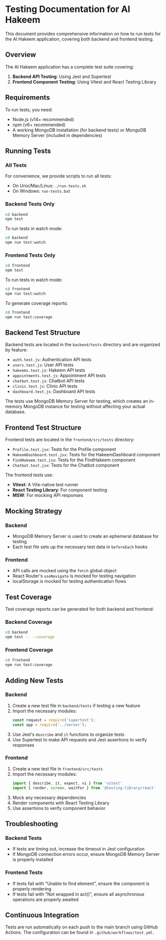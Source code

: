 # Testing Documentation for AI Hakeem

This document provides comprehensive information on how to run tests for the AI Hakeem application, covering both backend and frontend testing.

## Overview

The AI Hakeem application has a complete test suite covering:

1. **Backend API Testing**: Using Jest and Supertest
2. **Frontend Component Testing**: Using Vitest and React Testing Library

## Requirements

To run tests, you need:

- Node.js (v14+ recommended)
- npm (v6+ recommended)
- A working MongoDB installation (for backend tests) or MongoDB Memory Server (included in dependencies)

## Running Tests

### All Tests

For convenience, we provide scripts to run all tests:

- On Unix/Mac/Linux: `./run-tests.sh`
- On Windows: `run-tests.bat`

### Backend Tests Only

```bash
cd backend
npm test
```

To run tests in watch mode:

```bash
cd backend
npm run test:watch
```

### Frontend Tests Only

```bash
cd frontend
npm test
```

To run tests in watch mode:

```bash
cd frontend
npm run test:watch
```

To generate coverage reports:

```bash
cd frontend
npm run test:coverage
```

## Backend Test Structure

Backend tests are located in the `backend/tests` directory and are organized by feature:

- `auth.test.js`: Authentication API tests
- `users.test.js`: User API tests
- `hakeems.test.js`: Hakeem API tests
- `appointments.test.js`: Appointment API tests
- `chatbot.test.js`: Chatbot API tests
- `clinic.test.js`: Clinic API tests
- `dashboard.test.js`: Dashboard API tests

The tests use MongoDB Memory Server for testing, which creates an in-memory MongoDB instance for testing without affecting your actual database.

## Frontend Test Structure

Frontend tests are located in the `frontend/src/tests` directory:

- `Profile.test.jsx`: Tests for the Profile component
- `HakeemDashboard.test.jsx`: Tests for the HakeemDashboard component
- `FindHakeem.test.jsx`: Tests for the FindHakeem component
- `Chatbot.test.jsx`: Tests for the Chatbot component

The frontend tests use:
- **Vitest**: A Vite-native test runner
- **React Testing Library**: For component testing
- **MSW**: For mocking API responses

## Mocking Strategy

### Backend

- MongoDB Memory Server is used to create an ephemeral database for testing
- Each test file sets up the necessary test data in `beforeEach` hooks

### Frontend

- API calls are mocked using the `fetch` global object
- React Router's `useNavigate` is mocked for testing navigation
- localStorage is mocked for testing authentication flows

## Test Coverage

Test coverage reports can be generated for both backend and frontend:

### Backend Coverage

```bash
cd backend
npm test -- --coverage
```

### Frontend Coverage

```bash
cd frontend
npm run test:coverage
```

## Adding New Tests

### Backend

1. Create a new test file in `backend/tests` if testing a new feature
2. Import the necessary modules:
   ```javascript
   const request = require('supertest');
   const app = require('../server');
   ```
3. Use Jest's `describe` and `it` functions to organize tests
4. Use Supertest to make API requests and Jest assertions to verify responses

### Frontend

1. Create a new test file in `frontend/src/tests`
2. Import the necessary modules:
   ```javascript
   import { describe, it, expect, vi } from 'vitest'
   import { render, screen, waitFor } from '@testing-library/react'
   ```
3. Mock any necessary dependencies
4. Render components with React Testing Library
5. Use assertions to verify component behavior

## Troubleshooting

### Backend Tests

- If tests are timing out, increase the timeout in Jest configuration
- If MongoDB connection errors occur, ensure MongoDB Memory Server is properly installed

### Frontend Tests

- If tests fail with "Unable to find element", ensure the component is properly rendering
- If tests fail with "Not wrapped in act()", ensure all asynchronous operations are properly awaited

## Continuous Integration

Tests are run automatically on each push to the main branch using GitHub Actions. The configuration can be found in `.github/workflows/test.yml`. 